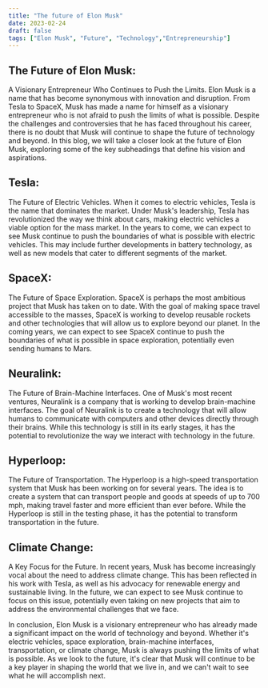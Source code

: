 ```yaml
---
title: "The future of Elon Musk"
date: 2023-02-24
draft: false
tags: ["Elon Musk", "Future", "Technology","Entrepreneurship"]
---
```


## The Future of Elon Musk: 

A Visionary Entrepreneur Who Continues to Push the Limits. Elon Musk is a name that has become synonymous with innovation and disruption. From Tesla to SpaceX, Musk has made a name for himself as a visionary entrepreneur who is not afraid to push the limits of what is possible. Despite the challenges and controversies that he has faced throughout his career, there is no doubt that Musk will continue to shape the future of technology and beyond. In this blog, we will take a closer look at the future of Elon Musk, exploring some of the key subheadings that define his vision and aspirations.

## Tesla: 
The Future of Electric Vehicles. When it comes to electric vehicles, Tesla is the name that dominates the market. Under Musk's leadership, Tesla has revolutionized the way we think about cars, making electric vehicles a viable option for the mass market. In the years to come, we can expect to see Musk continue to push the boundaries of what is possible with electric vehicles. This may include further developments in battery technology, as well as new models that cater to different segments of the market.

## SpaceX: 
The Future of Space Exploration. SpaceX is perhaps the most ambitious project that Musk has taken on to date. With the goal of making space travel accessible to the masses, SpaceX is working to develop reusable rockets and other technologies that will allow us to explore beyond our planet. In the coming years, we can expect to see SpaceX continue to push the boundaries of what is possible in space exploration, potentially even sending humans to Mars.

## Neuralink: 
The Future of Brain-Machine Interfaces. One of Musk's most recent ventures, Neuralink is a company that is working to develop brain-machine interfaces. The goal of Neuralink is to create a technology that will allow humans to communicate with computers and other devices directly through their brains. While this technology is still in its early stages, it has the potential to revolutionize the way we interact with technology in the future.

## Hyperloop: 
The Future of Transportation. The Hyperloop is a high-speed transportation system that Musk has been working on for several years. The idea is to create a system that can transport people and goods at speeds of up to 700 mph, making travel faster and more efficient than ever before. While the Hyperloop is still in the testing phase, it has the potential to transform transportation in the future.

## Climate Change: 
A Key Focus for the Future. In recent years, Musk has become increasingly vocal about the need to address climate change. This has been reflected in his work with Tesla, as well as his advocacy for renewable energy and sustainable living. In the future, we can expect to see Musk continue to focus on this issue, potentially even taking on new projects that aim to address the environmental challenges that we face.

In conclusion, Elon Musk is a visionary entrepreneur who has already made a significant impact on the world of technology and beyond. Whether it's electric vehicles, space exploration, brain-machine interfaces, transportation, or climate change, Musk is always pushing the limits of what is possible. As we look to the future, it's clear that Musk will continue to be a key player in shaping the world that we live in, and we can't wait to see what he will accomplish next.